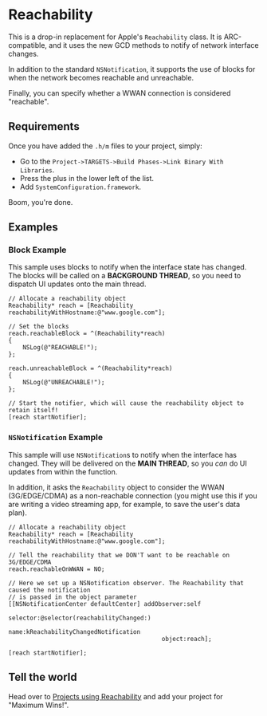 # Reachability

This is a drop-in replacement for Apple's `Reachability` class. It is ARC-compatible, and it uses the new GCD methods to notify of network interface changes.

In addition to the standard `NSNotification`, it supports the use of blocks for when the network becomes reachable and unreachable.

Finally, you can specify whether a WWAN connection is considered "reachable".

## Requirements

Once you have added the `.h/m` files to your project, simply:

* Go to the `Project->TARGETS->Build Phases->Link Binary With Libraries`.
* Press the plus in the lower left of the list.
* Add `SystemConfiguration.framework`.

Boom, you're done.

## Examples

### Block Example

This sample uses blocks to notify when the interface state has changed. The blocks will be called on a **BACKGROUND THREAD**, so you need to dispatch UI updates onto the main thread.

	// Allocate a reachability object
	Reachability* reach = [Reachability reachabilityWithHostname:@"www.google.com"];

	// Set the blocks 
	reach.reachableBlock = ^(Reachability*reach)
	{
		NSLog(@"REACHABLE!");
	};

	reach.unreachableBlock = ^(Reachability*reach)
	{
		NSLog(@"UNREACHABLE!");
	};

	// Start the notifier, which will cause the reachability object to retain itself!
	[reach startNotifier];

### `NSNotification` Example

This sample will use `NSNotification`s to notify when the interface has changed. They will be delivered on the **MAIN THREAD**, so you *can* do UI updates from within the function.

In addition, it asks the `Reachability` object to consider the WWAN (3G/EDGE/CDMA) as a non-reachable connection (you might use this if you are writing a video streaming app, for example, to save the user's data plan).

	// Allocate a reachability object
	Reachability* reach = [Reachability reachabilityWithHostname:@"www.google.com"];

	// Tell the reachability that we DON'T want to be reachable on 3G/EDGE/CDMA
	reach.reachableOnWWAN = NO;
	
	// Here we set up a NSNotification observer. The Reachability that caused the notification
	// is passed in the object parameter
	[[NSNotificationCenter defaultCenter] addObserver:self 
											 selector:@selector(reachabilityChanged:) 
												 name:kReachabilityChangedNotification 
											   object:reach];
											
	[reach startNotifier];

## Tell the world

Head over to [Projects using Reachability](https://github.com/tonymillion/Reachability/wiki/Projects-using-Reachability) and add your project for "Maximum Wins!".
